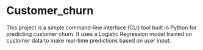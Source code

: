 # Customer_churn
This project is a simple command-line interface (CLI) tool built in Python for predicting customer churn. It uses a Logistic Regression model trained on customer data to make real-time predictions based on user input.

